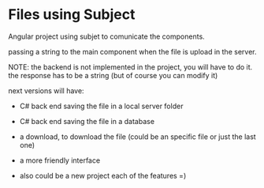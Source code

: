 # Files using Subject

Angular project using subjet to comunicate the components.

passing a string to the main component when the file is upload in the server.

NOTE: the backend is not implemented in the project, you will have to do it. the response has to be a string (but of course you can modify it)

next versions will have:
- C# back end saving the file in a local server folder
- C# back end saving the file in a database
- a download, to download the file (could be an specific file or just the last one)
- a more friendly interface


- also could be a new project each of the features =)
 
